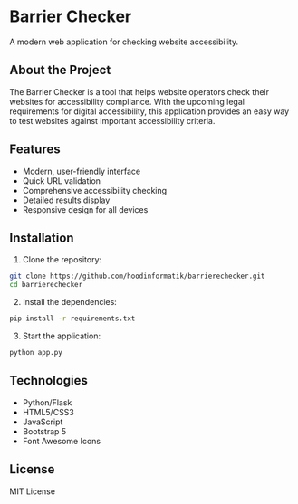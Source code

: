 # Barrier Checker

A modern web application for checking website accessibility.

## About the Project

The Barrier Checker is a tool that helps website operators check their websites for accessibility compliance. With the upcoming legal requirements for digital accessibility, this application provides an easy way to test websites against important accessibility criteria.

## Features

- Modern, user-friendly interface
- Quick URL validation
- Comprehensive accessibility checking
- Detailed results display
- Responsive design for all devices

## Installation

1. Clone the repository:
```bash
git clone https://github.com/hoodinformatik/barrierechecker.git
cd barrierechecker
```

2. Install the dependencies:
```bash
pip install -r requirements.txt
```

3. Start the application:
```bash
python app.py
```

## Technologies

- Python/Flask
- HTML5/CSS3
- JavaScript
- Bootstrap 5
- Font Awesome Icons

## License

MIT License